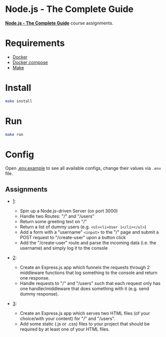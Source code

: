 # Node.js - The Complete Guide
[**Node.js - The Complete Guide**](https://www.udemy.com/course/nodejs-the-complete-guide/) course assignments.

# Requirements
- [Docker](https://www.docker.com/)
- [Docker compose](https://docs.docker.com/compose/)
- [Make](https://www.gnu.org/software/make/manual/make.html)

# Install
```sh
make install
```

# Run
```sh
make run
```

# Config
Open [.env.example](https://github.com/gabriel2m/nodejs-complete-guide/blob/master/.env.example) to see all available configs, change their values via `.env` file.

## Assignments
- [1](https://github.com/gabriel2m/nodejs-complete-guide/commit/1f26e8c820b8d1d09152af680c9d65dca1840fff):
    - Spin up a Node.js-driven Server (on port 3000)
    - Handle two Routes: "/" and "/users"
    - Return some greeting text on "/"
    - Return a list of dummy users (e.g. `<ul><li>User 1</li></ul>`)
    - Add a form with a "username" `<input>` to the "/" page and submit a POST request to "/create-user" upon a button click
    - Add the "/create-user" route and parse the incoming data (i.e. the username) and simply log it to the console

- [2](https://github.com/gabriel2m/nodejs-complete-guide/commit/168e16b9927257e252d550cd2d9f952e56534409):
    - Create an Express.js app which funnels the requests through 2 middleware functions that log something to the console and return one response.
    - Handle requests to "/" and "/users" such that each request only has one handler/middleware that does something with it (e.g. send dummy response).

- [3](https://github.com/gabriel2m/nodejs-complete-guide/commit/68cf0de0fb7ac139a16c107d4ce1fb2ae0025832):
    - Create an Express.js app which serves two HTML files (of your choice/with your content) for "/" and "/users".
    - Add some static (.js or .css) files to your project that should be required by at least one of your HTML files.
